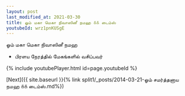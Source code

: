 ```yaml
---
layout: post
last_modified_at: 2021-03-30
title: ஓம் மகா மெகா நிவாஸினீ நமஹ ௧௧ டைம்ஸ்
youtubeId: wrz1pnKUSgE
---
```

 
 
 ஓம் மகா மெகா நிவாஸினீ நமஹ  
 
 -  பிரளய நேரத்தில் மேகங்களில் வசிப்பவர் 
 
  
 
  
 
 
 
 
 
 


{% include youtubePlayer.html id=page.youtubeId %}
 
[Next]({{ site.baseurl }}{% link  split1/_posts/2014-03-21-ஓம் சமர்த்தனாய நமஹ ௧௧ டைம்ஸ்.md%})
 
